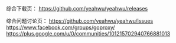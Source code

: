 综合下载页：
https://github.com/yeahwu/yeahwu/releases



综合问题讨论页：
https://github.com/yeahwu/yeahwu/issues
https://www.facebook.com/groups/goproxy/
https://plus.google.com/u/0/communities/101215702940766881013

